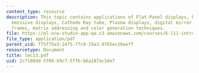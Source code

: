 ```yaml
---
content_type: resource
description: This topic contains applications of Flat-Panel displays, human eyes,
  emissive displays, Cathode Ray tube, Plasma displays, digital mirror device, composite
  frames, matrix addressing and color generation techniques.
file: https://ol-ocw-studio-app-qa.s3.amazonaws.com/courses/6-111-introductory-digital-systems-laboratory-spring-2006/2cf188dd5f09b9c75ffbb6a187ac5de7_lec13.pdf
file_type: application/pdf
parent_uid: f75f75e3-2475-7fc9-19a3-9765ec10aeff
resourcetype: Document
title: lec13.pdf
uid: 2cf188dd-5f09-b9c7-5ffb-b6a187ac5de7
---
```

